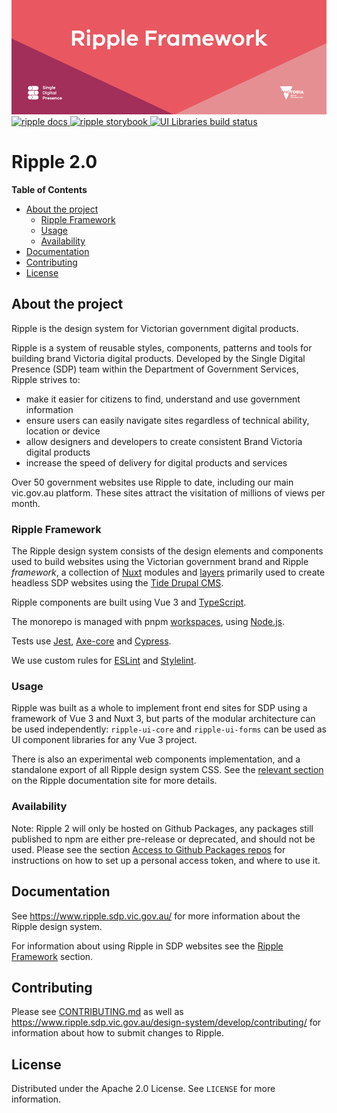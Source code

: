 
<img src="/docs/public/assets/img/ripple-header-title.png" alt="Ripple framework" style="margin-top: -70px;" />


<a href="https://www.ripple.sdp.vic.gov.au/">
  <img src="https://img.shields.io/badge/ripple_framework-docs-ef4b5e" alt="ripple docs">
</a>

<a href="https://www.ripple.sdp.vic.gov.au/storybook">
  <img src="https://img.shields.io/badge/ripple_framework-storybook-ef4b5e" alt="ripple storybook">
</a>

<a href="https://github.com/dpc-sdp/ripple-framework/actions/workflows/components.yml">
  <img src="https://github.com/dpc-sdp/ripple-framework/actions/workflows/components.yml/badge.svg" alt="UI Libraries build status">
</a>


# Ripple 2.0


<!-- TABLE OF CONTENTS -->
**Table of Contents**
- [About the project](#about-the-project)
  - [Ripple Framework](#ripple-framework)
  - [Usage](#usage)
  - [Availability](#availability)
- [Documentation](#documentation)
- [Contributing](#contributing)
- [License](#license)

## About the project

Ripple is the design system for Victorian government digital products.

Ripple is a system of reusable styles, components, patterns and tools for building brand Victoria digital products. Developed by the Single Digital Presence (SDP) team within the Department of Government Services, Ripple strives to:

- make it easier for citizens to find, understand and use government information
- ensure users can easily navigate sites regardless of technical ability, location or device
- allow designers and developers to create consistent Brand Victoria digital products
- increase the speed of delivery for digital products and services

Over 50 government websites use Ripple to date, including our main vic.gov.au platform. These sites attract the visitation of millions of views per month.

### Ripple Framework

The Ripple design system consists of the design elements and components used to build websites using the Victorian government brand and Ripple _framework_, a collection of [Nuxt](https://www.ripple.sdp.vic.gov.au/framework/key-concepts/nuxt/) modules and [layers](https://www.ripple.sdp.vic.gov.au/framework/key-concepts/nuxt-layers) primarily used to create headless SDP websites using the [Tide Drupal CMS](https://github.com/dpc-sdp/tide).

Ripple components are built using Vue 3 and [TypeScript](https://github.com/dpc-sdp/ripple-framework/blob/develop/tsconfig.json).

The monorepo is managed with pnpm [workspaces](https://github.com/dpc-sdp/ripple-framework/blob/develop/pnpm-workspace.yaml), using [Node.js](.nvmrc).

Tests use [Jest](https://github.com/dpc-sdp/ripple-framework/blob/develop/jest.config.js), [Axe-core](https://github.com/dpc-sdp/ripple-framework/blob/develop/packages/ripple-ui-core/stories/interactions.js) and [Cypress](packages/ripple-test-utils).

We use custom rules for [ESLint](https://github.com/dpc-sdp/ripple-framework/blob/develop/packages/eslint-config-ripple/index.js) and [Stylelint](https://github.com/dpc-sdp/ripple-framework/blob/develop/packages/stylelint-config-ripple/index.js).

### Usage

Ripple was built as a whole to implement front end sites for SDP using a framework of Vue 3 and Nuxt 3, but parts of the modular architecture can be used independently: `ripple-ui-core` and `ripple-ui-forms` can be used as UI component libraries for any Vue 3 project.

There is also an experimental web components implementation, and a standalone export of all Ripple design system CSS. See the [relevant section](https://ripple.sdp.vic.gov.au/design-system/develop/usage/) on the Ripple documentation site for more details.

### Availability

Note: Ripple 2 will only be hosted on Github Packages, any packages still published to npm are either pre-release or deprecated, and should not be used. Please see the section [Access to Github Packages repos](https://www.ripple.vic.gov.au/design-system/develop/usage#access-to-github-packages-repos) for instructions on how to set up a personal access token, and where to use it.

## Documentation

See https://www.ripple.sdp.vic.gov.au/ for more information about the Ripple design system.

For information about using Ripple in SDP websites see the [Ripple Framework](https://www.ripple.sdp.vic.gov.au/framework) section.

## Contributing

Please see [CONTRIBUTING.md](CONTRIBUTING.md) as well as https://www.ripple.sdp.vic.gov.au/design-system/develop/contributing/ for information about how to submit changes to Ripple.

## License

Distributed under the Apache 2.0 License. See `LICENSE` for more information.
